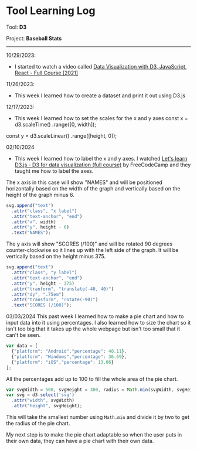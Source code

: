 # Tool Learning Log

Tool: **D3**

Project: **Baseball Stats**

---

10/29/2023:
* I started to watch a video called [Data Visualization with D3, JavaScript, React - Full Course [2021]](https://www.youtube.com/watch?v=2LhoCfjm8R4)

11/26/2023:
* This week I learned how to create a dataset and print it out using D3.js

12/17/2023:
* This week I learned how to set the scales for the x and y axes
const x = d3.scaleTime()
.range([0, width]);

const y = d3.scaleLinear()
.range([height, 0]);

02/10/2024
* This week I learned how to label the x and y axes. I watched [Let's learn D3.js - D3 for data visualization (full course)](https://www.youtube.com/watch?v=C4t6qfHZ6Tw) by FreeCodeCamp and they taught me how to label the axes.

The x axis in this case will show "NAMES" and will be positioned horizontally based on the width of the graph and vertically based on the height of the graph minus 6.

``` js
svg.append("text")
  .attr("class", "x label")
  .attr("text-anchor", "end")
  .attr("x", width)
  .attr("y", height - 6)
  .text("NAMES");
```
The y axis will show "SCORES (/100)" and will be rotated 90 degrees counter-clockwise so it lines up with the left side of the graph. It will be vertically based on the height minus 375.

``` js
svg.append("text")
  .attr("class", "y label")
  .attr("text-anchor", "end")
  .attr("y", height - 375)
  .attr("tranform", "translate(-40, 40)")
  .attr("dy", ".75em")
  .attr("transform", "rotate(-90)")
  .text("SCORES (/100)");
```
03/03/2024
This past week I learned how to make a pie chart and how to input data into it using percentages. I also learned how to size the chart so it isn't too big that it takes up the whole webpage but isn't too small that it can't be seen.

``` js
var data = [
  {"platform": "Android","percentage": 40.11},
  {"platform": "Windows","percentage": 36.69},
  {"platform": "iOS","percentage": 13.06}
];
```
All the percentages add up to 100 to fill the whole area of the pie chart.
``` js
var svgWidth = 500, svgHeight = 300, radius = Math.min(svgWidth, svgHeight) / 2;
var svg = d3.select('svg')
  .attr("width", svgWidth)
  .attr("height", svgHeight);
```
This will take the smallest number using `Math.min` and divide it by two to get the radius of the pie chart.

My next step is to make the pie chart adaptable so when the user puts in their own data, they can have a pie chart with their own data.
<!--
* Links you used today (websites, videos, etc)
* Things you tried, progress you made, etc
* Challenges, a-ha moments, etc
* Questions you still have
* What you're going to try next
-->

